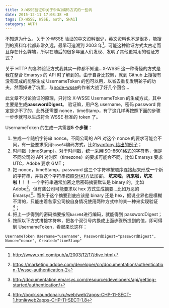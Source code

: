 ```yaml
---
title: X-WSSE验证中关于SHA1编码方式的一些坑
date: 2015-12-11 17:08:38 +8
tags: [X-WSSE, WSSE, auth, SHA1]
category: AUTH
---
```


不知道为什么，关于 X-WSSE 验证的中文资料很少，英文资料也不是很多，能搜到的资料年代都非常久远，最早可追溯到 2003 年[^1]，可能这种验证方式太古老而且存在什么弊端，所以在随后的很多年里人们发现、发明了其他更常用的验证方式？

关于 HTTP 的各种验证方式我其实一种都不知道…X-WSSE 这一种奇怪的方式是我在整合 Emarsys 的 API 时了解到的。由于自身比较懒，就到 Github 上搜搜有没有现成的能够生成 UsernameToken 的包可以用，以省去重复发明轮子的功夫，然而掉进了坑里，与[node-wsse](https://github.com/bouzuya/node-wsse)的作者大战了好几个回合…

此文章不讨论验证的原理，只讨论 X-WSSE UsernameToken 的生成方式，其中主要是生成**passwordDigest**。
验证嘛，用户名 username，密码 password 肯定是少不了的，此外还需要 nonce，timeStamp，有了这几样再按照下面的步骤一步步就可以生成符合 WSSE 标准的 token 了。

UsernameToken 的生成一共需要**5 个步骤**：

1. 生成一个随机字符串 nonce。不同公司的 API 对这个 nonce 的要求可能会不同，有一些要求采用`base64`编码方式，比如[symfony 给出的例子](http://symfony.com/doc/current/cookbook/security/custom_authentication_provider.html#the-authentication-provider)；
2. 时间戳（timeStamp）。对于时间戳，统一采用[ISO-8601](http://baike.baidu.com/view/931641.htm)格式的字符串，但是不同公司的 API 对时区（timezone）的要求可能会不同，比如 Emarsys 要求 UTC，Adobe 要求 GMT；
3. 把 nonce，timeStamp，password 这三个字符串按顺序连接起来形成一个新的字符串，并将这个字符串按照[SHA1](http://baike.baidu.com/view/1228622.htm)方法加密。
   **坑来啦，坑来啦，坑来啦！！！**
   一个字符串通常加密之后密码摘要默认是 binary 的，比如 Adobe[^2]，但有些公司可能要求以 hex 方式生成摘要…比如万恶的 Emarsys[^3]…而关于这个摘要到底应该是 binary 还是 hex，据说业界也是模糊不清的，只能由着各家公司按自身情况使用两种方式中的某一种来实现验证[^4]；
4. 把上一步得到的密码摘要按照`base64`进行编码，就能得到 passwordDigest；
5. 按照以下方式拼接字符串，把各个双引号内换成上面步骤所提到的值，即可得到 UsernameToken，看起来长这样：

```
UsernameToken Username="username", PasswordDigest="passwordDigest", Nonce="nonce", Created="timeStamp"
```

[^1]: http://www.xml.com/pub/a/2003/12/17/dive.html
[^2]: https://marketing.adobe.com/developer/cn/documentation/authentication-1/wsse-authentication-2
[^3]: http://documentation.emarsys.com/resource/developers/api/getting-started/authentication/
[^4]: http://book.soundonair.ru/web/web2apps-CHP-11-SECT-1.html#web2apps-CHP-11-SECT-1.8
